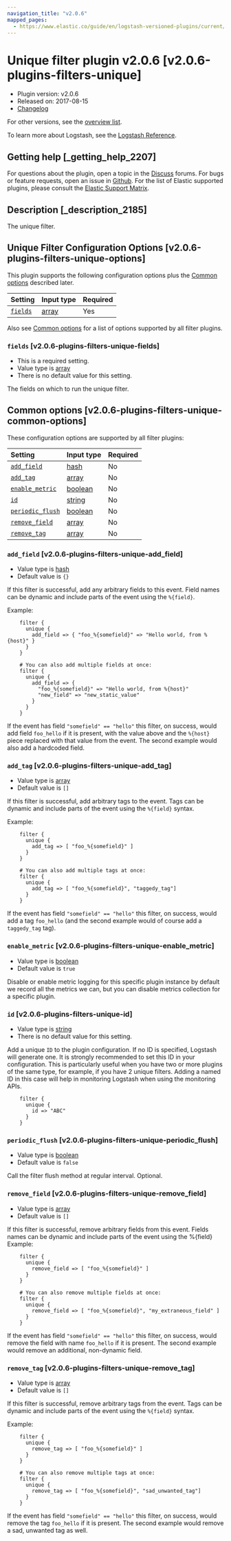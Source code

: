```yaml
---
navigation_title: "v2.0.6"
mapped_pages:
  - https://www.elastic.co/guide/en/logstash-versioned-plugins/current/v2.0.6-plugins-filters-unique.html
---
```


# Unique filter plugin v2.0.6 [v2.0.6-plugins-filters-unique]

* Plugin version: v2.0.6
* Released on: 2017-08-15
* [Changelog](https://github.com/logstash-plugins/logstash-filter-unique/blob/v2.0.6/CHANGELOG.md)

For other versions, see the [overview list](filter-unique-index.md).

To learn more about Logstash, see the [Logstash Reference](https://www.elastic.co/guide/en/logstash/current/index.html).

## Getting help [_getting_help_2207]

For questions about the plugin, open a topic in the [Discuss](http://discuss.elastic.co) forums. For bugs or feature requests, open an issue in [Github](https://github.com/logstash-plugins/logstash-filter-unique). For the list of Elastic supported plugins, please consult the [Elastic Support Matrix](https://www.elastic.co/support/matrix#matrix_logstash_plugins).

## Description [_description_2185]

The unique filter.

## Unique Filter Configuration Options [v2.0.6-plugins-filters-unique-options]

This plugin supports the following configuration options plus the [Common options](v2-0-6-plugins-filters-unique.md#v2.0.6-plugins-filters-unique-common-options) described later.

| Setting | Input type | Required |
| :- | :- | :- |
| [`fields`](v2-0-6-plugins-filters-unique.md#v2.0.6-plugins-filters-unique-fields) | [array](/lsr/value-types.md#array) | Yes |

Also see [Common options](v2-0-6-plugins-filters-unique.md#v2.0.6-plugins-filters-unique-common-options) for a list of options supported by all filter plugins.

### `fields` [v2.0.6-plugins-filters-unique-fields]

* This is a required setting.
* Value type is [array](/lsr/value-types.md#array)
* There is no default value for this setting.

The fields on which to run the unique filter.

## Common options [v2.0.6-plugins-filters-unique-common-options]

These configuration options are supported by all filter plugins:

| Setting | Input type | Required |
| :- | :- | :- |
| [`add_field`](v2-0-6-plugins-filters-unique.md#v2.0.6-plugins-filters-unique-add_field) | [hash](/lsr/value-types.md#hash) | No |
| [`add_tag`](v2-0-6-plugins-filters-unique.md#v2.0.6-plugins-filters-unique-add_tag) | [array](/lsr/value-types.md#array) | No |
| [`enable_metric`](v2-0-6-plugins-filters-unique.md#v2.0.6-plugins-filters-unique-enable_metric) | [boolean](/lsr/value-types.md#boolean) | No |
| [`id`](v2-0-6-plugins-filters-unique.md#v2.0.6-plugins-filters-unique-id) | [string](/lsr/value-types.md#string) | No |
| [`periodic_flush`](v2-0-6-plugins-filters-unique.md#v2.0.6-plugins-filters-unique-periodic_flush) | [boolean](/lsr/value-types.md#boolean) | No |
| [`remove_field`](v2-0-6-plugins-filters-unique.md#v2.0.6-plugins-filters-unique-remove_field) | [array](/lsr/value-types.md#array) | No |
| [`remove_tag`](v2-0-6-plugins-filters-unique.md#v2.0.6-plugins-filters-unique-remove_tag) | [array](/lsr/value-types.md#array) | No |

### `add_field` [v2.0.6-plugins-filters-unique-add_field]

* Value type is [hash](/lsr/value-types.md#hash)
* Default value is `{}`

If this filter is successful, add any arbitrary fields to this event. Field names can be dynamic and include parts of the event using the `%{field}`.

Example:

```
    filter {
      unique {
        add_field => { "foo_%{somefield}" => "Hello world, from %{host}" }
      }
    }
```

```
    # You can also add multiple fields at once:
    filter {
      unique {
        add_field => {
          "foo_%{somefield}" => "Hello world, from %{host}"
          "new_field" => "new_static_value"
        }
      }
    }
```

If the event has field `"somefield" == "hello"` this filter, on success, would add field `foo_hello` if it is present, with the value above and the `%{host}` piece replaced with that value from the event. The second example would also add a hardcoded field.

### `add_tag` [v2.0.6-plugins-filters-unique-add_tag]

* Value type is [array](/lsr/value-types.md#array)
* Default value is `[]`

If this filter is successful, add arbitrary tags to the event. Tags can be dynamic and include parts of the event using the `%{field}` syntax.

Example:

```
    filter {
      unique {
        add_tag => [ "foo_%{somefield}" ]
      }
    }
```

```
    # You can also add multiple tags at once:
    filter {
      unique {
        add_tag => [ "foo_%{somefield}", "taggedy_tag"]
      }
    }
```

If the event has field `"somefield" == "hello"` this filter, on success, would add a tag `foo_hello` (and the second example would of course add a `taggedy_tag` tag).

### `enable_metric` [v2.0.6-plugins-filters-unique-enable_metric]

* Value type is [boolean](/lsr/value-types.md#boolean)
* Default value is `true`

Disable or enable metric logging for this specific plugin instance by default we record all the metrics we can, but you can disable metrics collection for a specific plugin.

### `id` [v2.0.6-plugins-filters-unique-id]

* Value type is [string](/lsr/value-types.md#string)
* There is no default value for this setting.

Add a unique `ID` to the plugin configuration. If no ID is specified, Logstash will generate one. It is strongly recommended to set this ID in your configuration. This is particularly useful when you have two or more plugins of the same type, for example, if you have 2 unique filters. Adding a named ID in this case will help in monitoring Logstash when using the monitoring APIs.

```
    filter {
      unique {
        id => "ABC"
      }
    }
```

### `periodic_flush` [v2.0.6-plugins-filters-unique-periodic_flush]

* Value type is [boolean](/lsr/value-types.md#boolean)
* Default value is `false`

Call the filter flush method at regular interval. Optional.

### `remove_field` [v2.0.6-plugins-filters-unique-remove_field]

* Value type is [array](/lsr/value-types.md#array)
* Default value is `[]`

If this filter is successful, remove arbitrary fields from this event. Fields names can be dynamic and include parts of the event using the %{field} Example:

```
    filter {
      unique {
        remove_field => [ "foo_%{somefield}" ]
      }
    }
```

```
    # You can also remove multiple fields at once:
    filter {
      unique {
        remove_field => [ "foo_%{somefield}", "my_extraneous_field" ]
      }
    }
```

If the event has field `"somefield" == "hello"` this filter, on success, would remove the field with name `foo_hello` if it is present. The second example would remove an additional, non-dynamic field.

### `remove_tag` [v2.0.6-plugins-filters-unique-remove_tag]

* Value type is [array](/lsr/value-types.md#array)
* Default value is `[]`

If this filter is successful, remove arbitrary tags from the event. Tags can be dynamic and include parts of the event using the `%{field}` syntax.

Example:

```
    filter {
      unique {
        remove_tag => [ "foo_%{somefield}" ]
      }
    }
```

```
    # You can also remove multiple tags at once:
    filter {
      unique {
        remove_tag => [ "foo_%{somefield}", "sad_unwanted_tag"]
      }
    }
```

If the event has field `"somefield" == "hello"` this filter, on success, would remove the tag `foo_hello` if it is present. The second example would remove a sad, unwanted tag as well.
